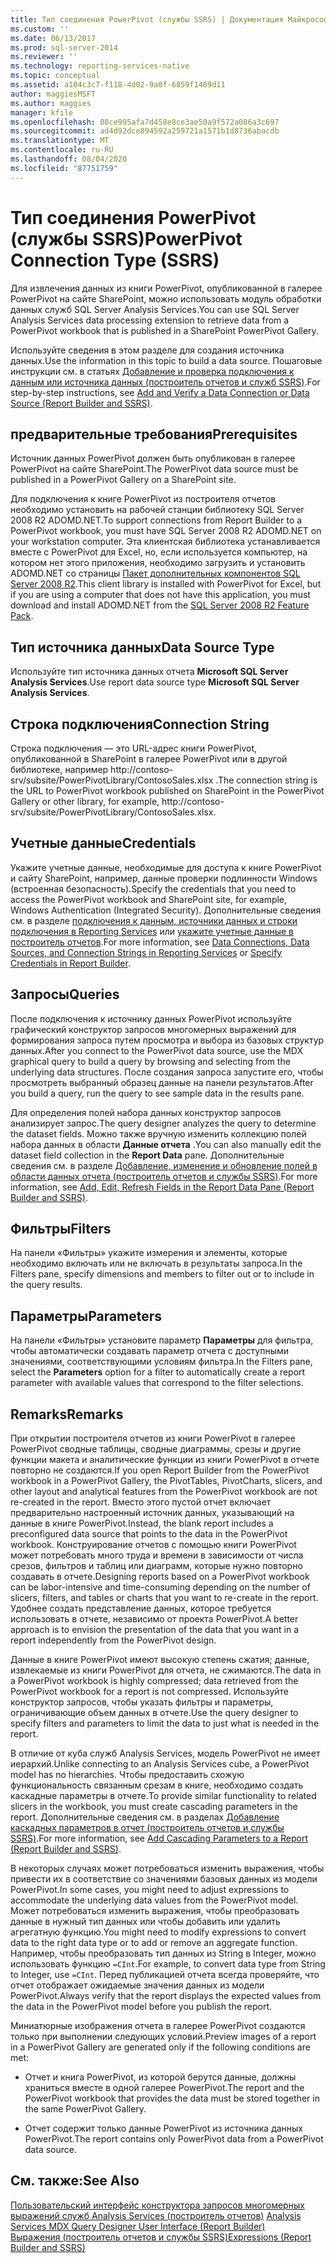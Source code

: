 ```yaml
---
title: Тип соединения PowerPivot (службы SSRS) | Документация Майкрософт
ms.custom: ''
ms.date: 06/13/2017
ms.prod: sql-server-2014
ms.reviewer: ''
ms.technology: reporting-services-native
ms.topic: conceptual
ms.assetid: a104c3c7-f118-4d02-9a0f-6859f1469d11
author: maggiesMSFT
ms.author: maggies
manager: kfile
ms.openlocfilehash: 08ce995afa7d458e8ce3ae50a9f572a086a3c697
ms.sourcegitcommit: ad4d92dce894592a259721a1571b1d8736abacdb
ms.translationtype: MT
ms.contentlocale: ru-RU
ms.lasthandoff: 08/04/2020
ms.locfileid: "87751759"
---
```

# <a name="powerpivot-connection-type-ssrs"></a><span data-ttu-id="7fed5-102">Тип соединения PowerPivot (службы SSRS)</span><span class="sxs-lookup"><span data-stu-id="7fed5-102">PowerPivot Connection Type (SSRS)</span></span>
  <span data-ttu-id="7fed5-103">Для извлечения данных из книги PowerPivot, опубликованной в галерее PowerPivot на сайте SharePoint, можно использовать модуль обработки данных служб SQL Server Analysis Services.</span><span class="sxs-lookup"><span data-stu-id="7fed5-103">You can use SQL Server Analysis Services data processing extension to retrieve data from a PowerPivot workbook that is published in a SharePoint PowerPivot Gallery.</span></span>  
  
 <span data-ttu-id="7fed5-104">Используйте сведения в этом разделе для создания источника данных.</span><span class="sxs-lookup"><span data-stu-id="7fed5-104">Use the information in this topic to build a data source.</span></span> <span data-ttu-id="7fed5-105">Пошаговые инструкции см. в статьях [Добавление и проверка подключения к данным или источника данных &#40;построитель отчетов и служб SSRS&#41;](add-and-verify-a-data-connection-report-builder-and-ssrs.md).</span><span class="sxs-lookup"><span data-stu-id="7fed5-105">For step-by-step instructions, see [Add and Verify a Data Connection or Data Source &#40;Report Builder and SSRS&#41;](add-and-verify-a-data-connection-report-builder-and-ssrs.md).</span></span>  
  
## <a name="prerequisites"></a><span data-ttu-id="7fed5-106">предварительные требования</span><span class="sxs-lookup"><span data-stu-id="7fed5-106">Prerequisites</span></span>  
 <span data-ttu-id="7fed5-107">Источник данных PowerPivot должен быть опубликован в галерее PowerPivot на сайте SharePoint.</span><span class="sxs-lookup"><span data-stu-id="7fed5-107">The PowerPivot data source must be published in a PowerPivot Gallery on a SharePoint site.</span></span>  
  
 <span data-ttu-id="7fed5-108">Для подключения к книге PowerPivot из построителя отчетов необходимо установить на рабочей станции библиотеку SQL Server 2008 R2 ADOMD.NET.</span><span class="sxs-lookup"><span data-stu-id="7fed5-108">To support connections from Report Builder to a PowerPivot workbook, you must have SQL Server 2008 R2 ADOMD.NET on your workstation computer.</span></span> <span data-ttu-id="7fed5-109">Эта клиентская библиотека устанавливается вместе с PowerPivot для Excel, но, если используется компьютер, на котором нет этого приложения, необходимо загрузить и установить ADOMD.NET со страницы [Пакет дополнительных компонентов SQL Server 2008 R2](https://www.microsoft.com/download/details.aspx?id=44272).</span><span class="sxs-lookup"><span data-stu-id="7fed5-109">This client library is installed with PowerPivot for Excel, but if you are using a computer that does not have this application, you must download and install ADOMD.NET from the [SQL Server 2008 R2 Feature Pack](https://www.microsoft.com/download/details.aspx?id=44272).</span></span>  
  
## <a name="data-source-type"></a><span data-ttu-id="7fed5-110">Тип источника данных</span><span class="sxs-lookup"><span data-stu-id="7fed5-110">Data Source Type</span></span>  
 <span data-ttu-id="7fed5-111">Используйте тип источника данных отчета **Microsoft SQL Server Analysis Services**.</span><span class="sxs-lookup"><span data-stu-id="7fed5-111">Use report data source type **Microsoft SQL Server Analysis Services**.</span></span>  
  
## <a name="connection-string"></a><span data-ttu-id="7fed5-112">Строка подключения</span><span class="sxs-lookup"><span data-stu-id="7fed5-112">Connection String</span></span>  
 <span data-ttu-id="7fed5-113">Строка подключения — это URL-адрес книги PowerPivot, опубликованной в SharePoint в галерее PowerPivot или в другой библиотеке, например http://contoso-srv/subsite/PowerPivotLibrary/ContosoSales.xlsx .</span><span class="sxs-lookup"><span data-stu-id="7fed5-113">The connection string is the URL to PowerPivot workbook published on SharePoint in the PowerPivot Gallery or other library, for example, http://contoso-srv/subsite/PowerPivotLibrary/ContosoSales.xlsx.</span></span>  
  
## <a name="credentials"></a><span data-ttu-id="7fed5-114">Учетные данные</span><span class="sxs-lookup"><span data-stu-id="7fed5-114">Credentials</span></span>  
 <span data-ttu-id="7fed5-115">Укажите учетные данные, необходимые для доступа к книге PowerPivot и сайту SharePoint, например, данные проверки подлинности Windows (встроенная безопасность).</span><span class="sxs-lookup"><span data-stu-id="7fed5-115">Specify the credentials that you need to access the PowerPivot workbook and SharePoint site, for example, Windows Authentication (Integrated Security).</span></span> <span data-ttu-id="7fed5-116">Дополнительные сведения см. в разделе [подключения к данным, источники данных и строки подключения в Reporting Services](../data-connections-data-sources-and-connection-strings-in-reporting-services.md) или [укажите учетные данные в построитель отчетов](../specify-credentials-in-report-builder.md).</span><span class="sxs-lookup"><span data-stu-id="7fed5-116">For more information, see [Data Connections, Data Sources, and Connection Strings in Reporting Services](../data-connections-data-sources-and-connection-strings-in-reporting-services.md) or [Specify Credentials in Report Builder](../specify-credentials-in-report-builder.md).</span></span>  
  
## <a name="queries"></a><span data-ttu-id="7fed5-117">Запросы</span><span class="sxs-lookup"><span data-stu-id="7fed5-117">Queries</span></span>  
 <span data-ttu-id="7fed5-118">После подключения к источнику данных PowerPivot используйте графический конструктор запросов многомерных выражений для формирования запроса путем просмотра и выбора из базовых структур данных.</span><span class="sxs-lookup"><span data-stu-id="7fed5-118">After you connect to the PowerPivot data source, use the MDX graphical query to build a query by browsing and selecting from the underlying data structures.</span></span> <span data-ttu-id="7fed5-119">После создания запроса запустите его, чтобы просмотреть выбранный образец данные на панели результатов.</span><span class="sxs-lookup"><span data-stu-id="7fed5-119">After you build a query, run the query to see sample data in the results pane.</span></span>  
  
 <span data-ttu-id="7fed5-120">Для определения полей набора данных конструктор запросов анализирует запрос.</span><span class="sxs-lookup"><span data-stu-id="7fed5-120">The query designer analyzes the query to determine the dataset fields.</span></span> <span data-ttu-id="7fed5-121">Можно также вручную изменить коллекцию полей набора данных в области **Данные отчета** .</span><span class="sxs-lookup"><span data-stu-id="7fed5-121">You can also manually edit the dataset field collection in the **Report Data** pane.</span></span> <span data-ttu-id="7fed5-122">Дополнительные сведения см. в разделе [Добавление, изменение и обновление полей в области данных отчета (построитель отчетов и службы SSRS)](add-edit-refresh-fields-in-the-report-data-pane-report-builder-and-ssrs.md).</span><span class="sxs-lookup"><span data-stu-id="7fed5-122">For more information, see [Add, Edit, Refresh Fields in the Report Data Pane &#40;Report Builder and SSRS&#41;](add-edit-refresh-fields-in-the-report-data-pane-report-builder-and-ssrs.md).</span></span>  
  
## <a name="filters"></a><span data-ttu-id="7fed5-123">Фильтры</span><span class="sxs-lookup"><span data-stu-id="7fed5-123">Filters</span></span>  
 <span data-ttu-id="7fed5-124">На панели «Фильтры» укажите измерения и элементы, которые необходимо включать или не включать в результаты запроса.</span><span class="sxs-lookup"><span data-stu-id="7fed5-124">In the Filters pane, specify dimensions and members to filter out or to include in the query results.</span></span>  
  
## <a name="parameters"></a><span data-ttu-id="7fed5-125">Параметры</span><span class="sxs-lookup"><span data-stu-id="7fed5-125">Parameters</span></span>  
 <span data-ttu-id="7fed5-126">На панели «Фильтры» установите параметр **Параметры** для фильтра, чтобы автоматически создавать параметр отчета с доступными значениями, соответствующими условиям фильтра.</span><span class="sxs-lookup"><span data-stu-id="7fed5-126">In the Filters pane, select the **Parameters** option for a filter to automatically create a report parameter with available values that correspond to the filter selections.</span></span>  
  
## <a name="remarks"></a><span data-ttu-id="7fed5-127">Remarks</span><span class="sxs-lookup"><span data-stu-id="7fed5-127">Remarks</span></span>  
 <span data-ttu-id="7fed5-128">При открытии построителя отчетов из книги PowerPivot в галерее PowerPivot сводные таблицы, сводные диаграммы, срезы и другие функции макета и аналитические функции из книги PowerPivot в отчете повторно не создаются.</span><span class="sxs-lookup"><span data-stu-id="7fed5-128">If you open Report Builder from the PowerPivot workbook in a PowerPivot Gallery, the PivotTables, PivotCharts, slicers, and other layout and analytical features from the PowerPivot workbook are not re-created in the report.</span></span> <span data-ttu-id="7fed5-129">Вместо этого пустой отчет включает предварительно настроенный источник данных, указывающий на данные в книге PowerPivot.</span><span class="sxs-lookup"><span data-stu-id="7fed5-129">Instead, the blank report includes a preconfigured data source that points to the data in the PowerPivot workbook.</span></span> <span data-ttu-id="7fed5-130">Конструирование отчетов с помощью книги PowerPivot может потребовать много труда и времени в зависимости от числа срезов, фильтров и таблиц или диаграмм, которые нужно повторно создавать в отчете.</span><span class="sxs-lookup"><span data-stu-id="7fed5-130">Designing reports based on a PowerPivot workbook can be labor-intensive and time-consuming depending on the number of slicers, filters, and tables or charts that you want to re-create in the report.</span></span> <span data-ttu-id="7fed5-131">Удобнее создать представление данных, которое требуется использовать в отчете, независимо от проекта PowerPivot.</span><span class="sxs-lookup"><span data-stu-id="7fed5-131">A better approach is to envision the presentation of the data that you want in a report independently from the PowerPivot design.</span></span>  
  
 <span data-ttu-id="7fed5-132">Данные в книге PowerPivot имеют высокую степень сжатия; данные, извлекаемые из книги PowerPivot для отчета, не сжимаются.</span><span class="sxs-lookup"><span data-stu-id="7fed5-132">The data in a PowerPivot workbook is highly compressed; data retrieved from the PowerPivot workbook for a report is not compressed.</span></span> <span data-ttu-id="7fed5-133">Используйте конструктор запросов, чтобы указать фильтры и параметры, ограничивающие объем данных в отчете.</span><span class="sxs-lookup"><span data-stu-id="7fed5-133">Use the query designer to specify filters and parameters to limit the data to just what is needed in the report.</span></span>  
  
 <span data-ttu-id="7fed5-134">В отличие от куба служб Analysis Services, модель PowerPivot не имеет иерархий.</span><span class="sxs-lookup"><span data-stu-id="7fed5-134">Unlike connecting to an Analysis Services cube, a PowerPivot model has no hierarchies.</span></span> <span data-ttu-id="7fed5-135">Чтобы предоставить схожую функциональность связанным срезам в книге, необходимо создать каскадные параметры в отчете.</span><span class="sxs-lookup"><span data-stu-id="7fed5-135">To provide similar functionality to related slicers in the workbook, you must create cascading parameters in the report.</span></span> <span data-ttu-id="7fed5-136">Дополнительные сведения см. в разделах [Добавление каскадных параметров в отчет (построитель отчетов и службы SSRS)](../report-design/add-cascading-parameters-to-a-report-report-builder-and-ssrs.md).</span><span class="sxs-lookup"><span data-stu-id="7fed5-136">For more information, see [Add Cascading Parameters to a Report &#40;Report Builder and SSRS&#41;](../report-design/add-cascading-parameters-to-a-report-report-builder-and-ssrs.md).</span></span>  
  
 <span data-ttu-id="7fed5-137">В некоторых случаях может потребоваться изменить выражения, чтобы привести их в соответствие со значениями базовых данных из модели PowerPivot.</span><span class="sxs-lookup"><span data-stu-id="7fed5-137">In some cases, you might need to adjust expressions to accommodate the underlying data values from the PowerPivot model.</span></span> <span data-ttu-id="7fed5-138">Может потребоваться изменить выражения, чтобы преобразовать данные в нужный тип данных или чтобы добавить или удалить агрегатную функцию.</span><span class="sxs-lookup"><span data-stu-id="7fed5-138">You might need to modify expressions to convert data to the right data type or to add or remove an aggregate function.</span></span> <span data-ttu-id="7fed5-139">Например, чтобы преобразовать тип данных из String в Integer, можно использовать функцию `=CInt`.</span><span class="sxs-lookup"><span data-stu-id="7fed5-139">For example, to convert data type from String to Integer, use `=CInt`.</span></span> <span data-ttu-id="7fed5-140">Перед публикацией отчета всегда проверяйте, что отчет отображает ожидаемые значения данных из модели PowerPivot.</span><span class="sxs-lookup"><span data-stu-id="7fed5-140">Always verify that the report displays the expected values from the data in the PowerPivot model before you publish the report.</span></span>  
  
 <span data-ttu-id="7fed5-141">Миниатюрные изображения отчета в галерее PowerPivot создаются только при выполнении следующих условий.</span><span class="sxs-lookup"><span data-stu-id="7fed5-141">Preview images of a report in a PowerPivot Gallery are generated only if the following conditions are met:</span></span>  
  
-   <span data-ttu-id="7fed5-142">Отчет и книга PowerPivot, из которой берутся данные, должны храниться вместе в одной галерее PowerPivot.</span><span class="sxs-lookup"><span data-stu-id="7fed5-142">The report and the PowerPivot workbook that provides the data must be stored together in the same PowerPivot Gallery.</span></span>  
  
-   <span data-ttu-id="7fed5-143">Отчет содержит только данные PowerPivot из источника данных PowerPivot.</span><span class="sxs-lookup"><span data-stu-id="7fed5-143">The report contains only PowerPivot data from a PowerPivot data source.</span></span>  
  
## <a name="see-also"></a><span data-ttu-id="7fed5-144">См. также:</span><span class="sxs-lookup"><span data-stu-id="7fed5-144">See Also</span></span>  
 <span data-ttu-id="7fed5-145">[Пользовательский интерфейс конструктора запросов многомерных выражений служб Analysis Services (построитель отчетов)](../analysis-services-mdx-query-designer-user-interface-report-builder.md) </span><span class="sxs-lookup"><span data-stu-id="7fed5-145">[Analysis Services MDX Query Designer User Interface &#40;Report Builder&#41;](../analysis-services-mdx-query-designer-user-interface-report-builder.md) </span></span>  
 [<span data-ttu-id="7fed5-146">Выражения (построитель отчетов и службы SSRS)</span><span class="sxs-lookup"><span data-stu-id="7fed5-146">Expressions &#40;Report Builder and SSRS&#41;</span></span>](../report-design/expressions-report-builder-and-ssrs.md)  
  
  
